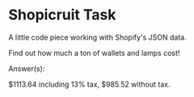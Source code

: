 # Shopicruit Task

A little code piece working with Shopify's JSON data.

Find out how much a ton of wallets and lamps cost!

Answer(s):

$1113.64 including 13% tax, $985.52 without tax.
